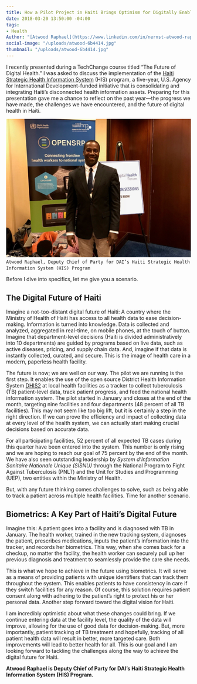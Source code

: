 ```yaml
---
title: How a Pilot Project in Haiti Brings Optimism for Digitally Enabled Health System
date: 2018-03-20 13:50:00 -04:00
tags:
- Health
Author: "[Atwood Raphael](https://www.linkedin.com/in/nernst-atwood-raphael-5a46ba6a/)"
social-image: "/uploads/atwood-6b4414.jpg"
thumbnail: "/uploads/atwood-6b4414.jpg"
---
```


I recently presented during a TechChange course titled “The Future of Digital Health.” I was asked to discuss the implementation of the [Haiti Strategic Health Information System](https://www.dai.com/our-work/projects/haiti-strategic-health-information-system-his-program) (HIS) program, a five-year, U.S. Agency for International Development-funded initiative that is consolidating and integrating Haiti’s disconnected health information assets. Preparing for this presentation gave me a chance to reflect on the past year—the progress we have made, the challenges we have encountered, and the future of digital health in Haiti.

<!--more-->

![atwood.jpg](/uploads/atwood.jpg)`Atwood Raphael, Deputy Chief of Party for DAI’s Haiti Strategic Health Information System (HIS) Program`

Before I dive into specifics, let me give you a scenario.

## The Digital Future of Haiti

Imagine a not-too-distant digital future of Haiti: A country where the Ministry of Health of Haiti has access to all health data to ease decision-making. Information is turned into knowledge. Data is collected and analyzed, aggregated in real-time, on mobile phones, at the touch of button. Imagine that department-level decisions (Haiti is divided administratively into 10 departments) are guided by programs based on live data, such as active diseases, pricing, and supply chain data. And, imagine if that data is instantly collected, curated, and secure. This is the image of health care in a modern, paperless health facility.

The future is now; we are well on our way. The pilot we are running is the first step. It enables the use of the open source District Health Information System [DHIS2](https://www.dhis2.org/) at local health facilities as a tracker to collect tuberculosis (TB) patient-level data, track patient progress, and feed the national health information system. The pilot started in January and closes at the end of the month, targeting nine facilities and four departments (48 percent of all TB facilities). This may not seem like too big lift, but it is certainly a step in the right direction. If we can prove the efficiency and impact of collecting data at every level of the health system, we can actually start making crucial decisions based on accurate data.

For all participating facilities, 52 percent of all expected TB cases during this quarter have been entered into the system. This number is only rising and we are hoping to reach our goal of 75 percent by the end of the month. We have also seen outstanding leadership by *System d’Information Sanitaire Nationale Unique (SISNU)* through the National Program to Fight Against Tuberculosis (PNLT) and the Unit for Studies and Programming (UEP), two entities within the Ministry of Health.

But, with any future thinking comes challenges to solve, such as being able to track a patient across multiple health facilities. Time for another scenario.

## Biometrics: A Key Part of Haiti’s Digital Future

Imagine this: A patient goes into a facility and is diagnosed with TB in January. The health worker, trained in the new tracking system, diagnoses the patient, prescribes medications, inputs the patient’s information into the tracker, and records her biometrics. This way, when she comes back for a checkup, no matter the facility, the health worker can securely pull up her previous diagnosis and treatment to seamlessly provide the care she needs.

This is what we hope to achieve in the future using biometrics. It will serve as a means of providing patients with unique identifiers that can track them throughout the system. This enables patients to have consistency in care if they switch facilities for any reason. Of course, this solution requires patient consent along with adhering to the patient’s right to protect his or her personal data. Another step forward toward the digital vision for Haiti.

I am incredibly optimistic about what these changes could bring. If we continue entering data at the facility level, the quality of the data will improve, allowing for the use of good data for decision-making. But, more importantly, patient tracking of TB treatment and hopefully, tracking of all patient health data will result in better, more targeted care. Both improvements will lead to better health for all. This is our goal and I am looking forward to tackling the challenges along the way to achieve the digital future for Haiti.

**Atwood Raphael is Deputy Chief of Party for DAI’s Haiti Strategic Health Information System (HIS) Program.**